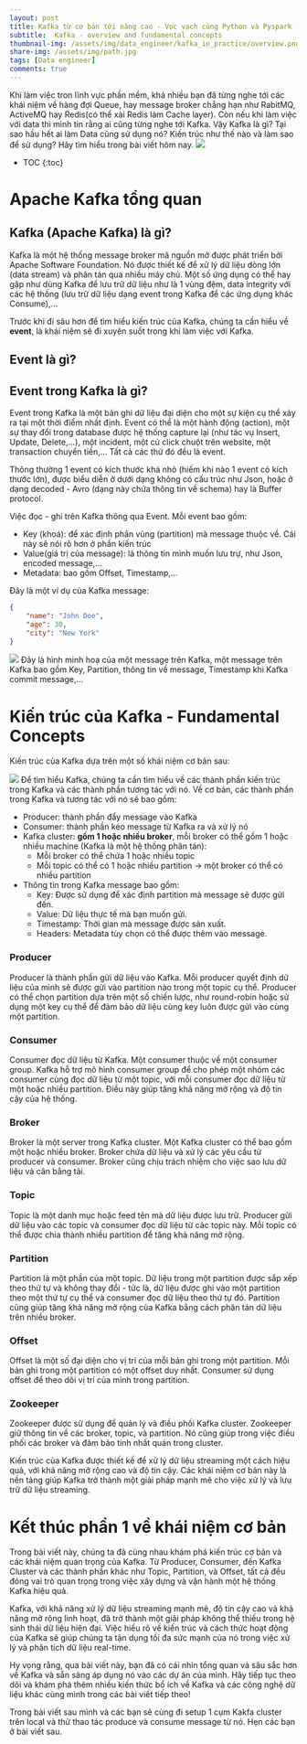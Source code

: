 ```yaml
---
layout: post
title: Kafka từ cơ bản tới nâng cao - Vọc vạch cùng Python và Pyspark (part 1)
subtitle:  Kafka - overview and fundamental concepts
thumbnail-img: /assets/img/data_engineer/kafka_in_practice/overview.png
share-img: /assets/img/path.jpg
tags: [Data engineer]
comments: true
---
```


Khi làm việc tron lĩnh vực phần mềm, khá nhiều bạn đã từng nghe tới các khái niệm về hàng đợi Queue, hay message broker chẳng hạn như RabitMQ, ActiveMQ hay Redis(có thể xài Redis làm Cache layer). Còn nếu khi làm việc với data thì mình tin rằng ai cũng từng nghe tới Kafka. Vậy Kafka là gì? Tại sao hầu hết ai làm Data cũng sử dụng nó? Kiến trúc như thế nào và làm sao để sử dụng? Hãy tìm hiểu trong bài viết hôm nay.
![](/assets/img/data_engineer/kafka_in_practice/overview.png)

* TOC
{:toc}

# Apache Kafka tổng quan

## Kafka (Apache Kafka) là gì?
Kafka là một hệ thống message broker mã nguồn mở được phát triển bởi Apache Software Foundation. Nó được thiết kế để xử lý dữ liệu dòng lớn (data stream) và phân tán qua nhiều máy chủ. Một số ứng dụng có thể hay gặp như dùng Kafka để lưu trữ dữ liệu như là 1 vùng đệm, data integrity với các hệ thống (lưu trữ dữ liệu dạng event trong Kafka để các ứng dụng khác Consume),...

Trước khi đi sâu hơn để tìm hiểu kiến trúc của Kafka, chúng ta cần hiểu về **event**, là khái niệm sẽ đi xuyên suốt trong khi làm việc với Kafka.

## Event là gì?
## Event trong Kafka là gì?
Event trong Kafka là một bản ghi dữ liệu đại diện cho một sự kiện cụ thể xảy ra tại một thời điểm nhất định. Event có thể là một hành động (action), một sự thay đổi trong database được hệ thống capture lại (như tác vụ Insert, Update, Delete,...), một incident, một cú click chuột trên website, một transaction chuyển tiền,... Tất cả các thứ đó đều là event.

Thông thường 1 event có kích thước khá nhỏ (hiếm khi nào 1 event có kích thước lớn), được biểu diễn ở dưới dạng không có cấu trúc như Json, hoặc ở dạng decoded - Avro (dạng này chứa thông tin về schema) hay là Buffer protocol.

Việc đọc - ghi trên Kafka thông qua Event. Mỗi event bao gồm:
- Key (khoá): để xác định phân vùng (partition) mà message thuộc về. Cái này sẽ nói rõ hơn ở phần kiến trúc
- Value(giá trị của message): là thông tin mình muốn lưu trự, như Json, encoded message,...
- Metadata: bao gồm Offset, Timestamp,...

Đây là một ví dụ của Kafka message:
```json
{
	"name": "John Doe",
	"age": 30,
	"city": "New York"
}
```
![](/assets/img/data_engineer/kafka_in_practice/message.png)
Đây là hình minh hoạ của một message trên Kafka, một message trên Kafka bao gồm Key, Partition, thông tin về message, Timestamp khi Kafka commit message,...


# Kiến trúc của Kafka - Fundamental Concepts
Kiến trúc của Kafka dựa trên một số khái niệm cơ bản sau:

![](/assets/img/data_engineer/kafka_in_practice/architecture.png)
Để tìm hiểu Kafka, chúng ta cần tìm hiểu về các thành phần kiến trúc trong Kafka và các thành phần tương tác với nó.
Về cơ bản, các thành phần trong Kafka và tương tác với nó sẽ bao gồm:
- Producer: thành phần đẩy message vào Kafka
- Consumer: thành phần kéo message từ Kafka ra và xử lý nó
- Kafka cluster: **gồm 1 hoặc nhiều broker**, mỗi broker có thể gồm 1 hoặc nhiều machine (Kafka là một hệ thống phân tán):
  - Mỗi broker có thể chứa 1 hoặc nhiều topic
  - Mỗi topic có thể có 1 hoặc nhiều partition -> một broker có thể có nhiều partition
- Thông tin trong Kafka message bao gồm:
  - Key: Được sử dụng để xác định partition mà message sẽ được gửi đến.
  - Value: Dữ liệu thực tế mà bạn muốn gửi.
  - Timestamp: Thời gian mà message được sản xuất.
  - Headers: Metadata tùy chọn có thể được thêm vào message.

### Producer
Producer là thành phần gửi dữ liệu vào Kafka. Mỗi producer quyết định dữ liệu của mình sẽ được gửi vào partition nào trong một topic cụ thể. Producer có thể chọn partition dựa trên một số chiến lược, như round-robin hoặc sử dụng một key cụ thể để đảm bảo dữ liệu cùng key luôn được gửi vào cùng một partition.

### Consumer
Consumer đọc dữ liệu từ Kafka. Một consumer thuộc về một consumer group. Kafka hỗ trợ mô hình consumer group để cho phép một nhóm các consumer cùng đọc dữ liệu từ một topic, với mỗi consumer đọc dữ liệu từ một hoặc nhiều partition. Điều này giúp tăng khả năng mở rộng và độ tin cậy của hệ thống.

### Broker
Broker là một server trong Kafka cluster. Một Kafka cluster có thể bao gồm một hoặc nhiều broker. Broker chứa dữ liệu và xử lý các yêu cầu từ producer và consumer. Broker cũng chịu trách nhiệm cho việc sao lưu dữ liệu và cân bằng tải.

### Topic
Topic là một danh mục hoặc feed tên mà dữ liệu được lưu trữ. Producer gửi dữ liệu vào các topic và consumer đọc dữ liệu từ các topic này. Mỗi topic có thể được chia thành nhiều partition để tăng khả năng mở rộng.

### Partition
Partition là một phần của một topic. Dữ liệu trong một partition được sắp xếp theo thứ tự và không thay đổi - tức là, dữ liệu được ghi vào một partition theo một thứ tự cụ thể và consumer đọc dữ liệu theo thứ tự đó. Partition cũng giúp tăng khả năng mở rộng của Kafka bằng cách phân tán dữ liệu trên nhiều broker.

### Offset
Offset là một số đại diện cho vị trí của mỗi bản ghi trong một partition. Mỗi bản ghi trong một partition có một offset duy nhất. Consumer sử dụng offset để theo dõi vị trí của mình trong partition.

### Zookeeper
Zookeeper được sử dụng để quản lý và điều phối Kafka cluster. Zookeeper giữ thông tin về các broker, topic, và partition. Nó cũng giúp trong việc điều phối các broker và đảm bảo tính nhất quán trong cluster.

Kiến trúc của Kafka được thiết kế để xử lý dữ liệu streaming một cách hiệu quả, với khả năng mở rộng cao và độ tin cậy. Các khái niệm cơ bản này là nền tảng giúp Kafka trở thành một giải pháp mạnh mẽ cho việc xử lý và lưu trữ dữ liệu streaming.


# Kết thúc phần 1 về khái niệm cơ bản
Trong bài viết này, chúng ta đã cùng nhau khám phá kiến trúc cơ bản và các khái niệm quan trọng của Kafka. Từ Producer, Consumer, đến Kafka Cluster và các thành phần khác như Topic, Partition, và Offset, tất cả đều đóng vai trò quan trọng trong việc xây dựng và vận hành một hệ thống Kafka hiệu quả. 

Kafka, với khả năng xử lý dữ liệu streaming mạnh mẽ, độ tin cậy cao và khả năng mở rộng linh hoạt, đã trở thành một giải pháp không thể thiếu trong hệ sinh thái dữ liệu hiện đại. Việc hiểu rõ về kiến trúc và cách thức hoạt động của Kafka sẽ giúp chúng ta tận dụng tối đa sức mạnh của nó trong việc xử lý và phân tích dữ liệu real-time.

Hy vọng rằng, qua bài viết này, bạn đã có cái nhìn tổng quan và sâu sắc hơn về Kafka và sẵn sàng áp dụng nó vào các dự án của mình. Hãy tiếp tục theo dõi và khám phá thêm nhiều kiến thức bổ ích về Kafka và các công nghệ dữ liệu khác cùng mình trong các bài viết tiếp theo!

Trong bài viết sau mình và các bạn sẽ cùng đi setup 1 cụm Kakfa cluster trên local và thử thao tác produce và consume message từ nó. Hẹn các bạn ở bài viết sau.

